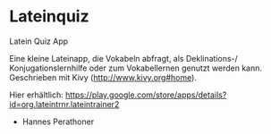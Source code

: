 # Lateinquiz
Latein Quiz App

Eine kleine Lateinapp, die Vokabeln abfragt, als Deklinations-/ Konjugationslernhilfe oder zum Vokabellernen genutzt werden kann.
Geschrieben mit Kivy (http://www.kivy.org#home).

Hier erhältlich: https://play.google.com/store/apps/details?id=org.lateintrnr.lateintrainer2

- Hannes Perathoner
